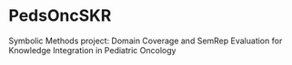 # PedsOncSKR
Symbolic Methods project: Domain Coverage and SemRep Evaluation for Knowledge Integration in Pediatric Oncology
